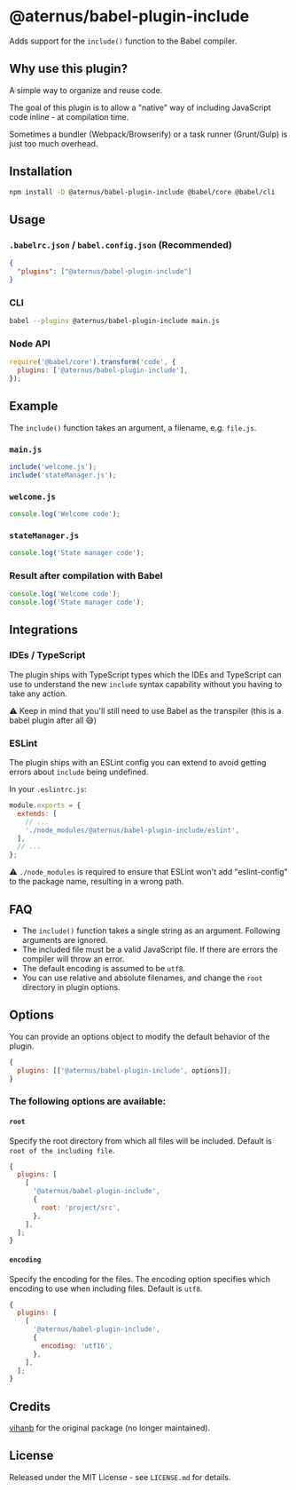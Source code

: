 # @aternus/babel-plugin-include

Adds support for the `include()` function to the Babel compiler.

## Why use this plugin?

A simple way to organize and reuse code.

The goal of this plugin is to allow a "native" way of including JavaScript code
inline - at compilation time.

Sometimes a bundler (Webpack/Browserify) or a task runner (Grunt/Gulp) is just
too much overhead.

## Installation

```bash
npm install -D @aternus/babel-plugin-include @babel/core @babel/cli
```

## Usage

### `.babelrc.json` / `babel.config.json` (Recommended)

```json
{
  "plugins": ["@aternus/babel-plugin-include"]
}
```

### CLI

```bash
babel --plugins @aternus/babel-plugin-include main.js
```

### Node API

```javascript
require('@babel/core').transform('code', {
  plugins: ['@aternus/babel-plugin-include'],
});
```

## Example

The `include()` function takes an argument, a filename, e.g. `file.js`.

### `main.js`

```javascript
include('welcome.js');
include('stateManager.js');
```

### `welcome.js`

```javascript
console.log('Welcome code');
```

### `stateManager.js`

```javascript
console.log('State manager code');
```

### Result after compilation with Babel

```javascript
console.log('Welcome code');
console.log('State manager code');
```

## Integrations

### IDEs / TypeScript

The plugin ships with TypeScript types which the IDEs and TypeScript can use to
understand the new `include` syntax capability without you having to take any
action.

⚠ Keep in mind that you'll still need to use Babel as the transpiler (this is a
babel plugin after all 😅)

### ESLint

The plugin ships with an ESLint config you can extend to avoid getting errors
about `include` being undefined.

In your `.eslintrc.js`:

```javascript
module.exports = {
  extends: [
    // ...
    './node_modules/@aternus/babel-plugin-include/eslint',
  ],
  // ...
};
```

⚠ `./node_modules` is required to ensure that ESLint won't add "eslint-config"
to the package name, resulting in a wrong path.

## FAQ

- The `include()` function takes a single string as an argument. Following
  arguments are ignored.
- The included file must be a valid JavaScript file. If there are errors the
  compiler will throw an error.
- The default encoding is assumed to be `utf8`.
- You can use relative and absolute filenames, and change the `root` directory
  in plugin options.

## Options

You can provide an options object to modify the default behavior of the plugin.

```javascript
{
  plugins: [['@aternus/babel-plugin-include', options]];
}
```

### The following options are available:

#### `root`

Specify the root directory from which all files will be included. Default is
`root of the including file`.

```javascript
{
  plugins: [
    [
      '@aternus/babel-plugin-include',
      {
        root: 'project/src',
      },
    ],
  ];
}
```

#### `encoding`

Specify the encoding for the files. The encoding option specifies which encoding
to use when including files. Default is `utf8`.

```javascript
{
  plugins: [
    [
      '@aternus/babel-plugin-include',
      {
        encoding: 'utf16',
      },
    ],
  ];
}
```

## Credits

[vihanb](https://github.com/vihanb) for the original package (no longer
maintained).

## License

Released under the MIT License - see `LICENSE.md` for details.
